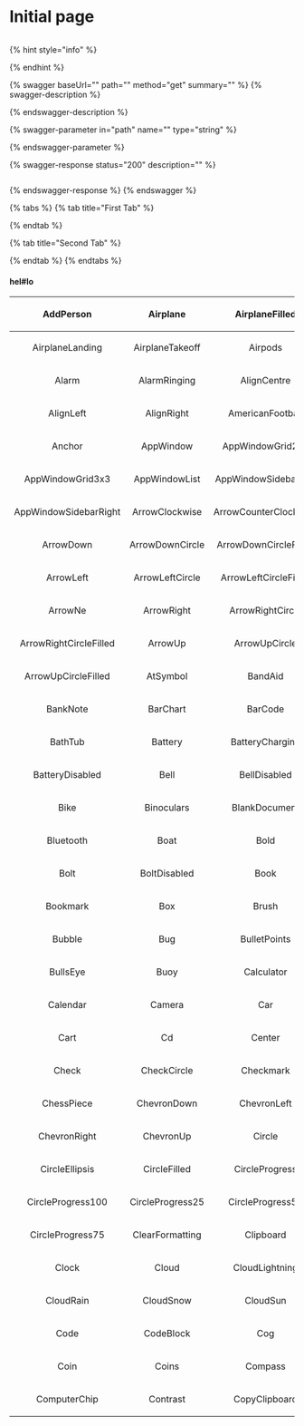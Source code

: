 # Initial page

```
```

{% hint style="info" %}

{% endhint %}

{% swagger baseUrl="" path="" method="get" summary="" %}
{% swagger-description %}

{% endswagger-description %}

{% swagger-parameter in="path" name="" type="string" %}

{% endswagger-parameter %}

{% swagger-response status="200" description="" %}
```
```
{% endswagger-response %}
{% endswagger %}

{% tabs %}
{% tab title="First Tab" %}

{% endtab %}

{% tab title="Second Tab" %}

{% endtab %}
{% endtabs %}

#### hel#lo

| <p><img src="../../.gitbook/assets/icon-add-person-16.svg" alt=""><br>AddPerson</p> | <p><img src="../../.gitbook/assets/icon-airplane-16.svg" alt=""><br>Airplane</p> | <p><img src="../../.gitbook/assets/icon-airplane-filled-16.svg" alt=""><br>AirplaneFilled</p> |
| :---: | :---: | :---: |
| <p><img src="../../.gitbook/assets/icon-airplane-landing-16.svg" alt=""><br>AirplaneLanding</p> | <p><img src="../../.gitbook/assets/icon-airplane-takeoff-16.svg" alt=""><br>AirplaneTakeoff</p> | <p><img src="../../.gitbook/assets/icon-airpods-16.svg" alt=""><br>Airpods</p> |
| <p><img src="../../.gitbook/assets/icon-alarm-16.svg" alt=""><br>Alarm</p> | <p><img src="../../.gitbook/assets/icon-alarm-ringing-16.svg" alt=""><br>AlarmRinging</p> | <p><img src="../../.gitbook/assets/icon-align-centre-16.svg" alt=""><br>AlignCentre</p> |
| <p><img src="../../.gitbook/assets/icon-align-left-16.svg" alt=""><br>AlignLeft</p> | <p><img src="../../.gitbook/assets/icon-align-right-16.svg" alt=""><br>AlignRight</p> | <p><img src="../../.gitbook/assets/icon-american-football-16.svg" alt=""><br>AmericanFootball</p> |
| <p><img src="../../.gitbook/assets/icon-anchor-16.svg" alt=""><br>Anchor</p> | <p><img src="../../.gitbook/assets/icon-app-window-16.svg" alt=""><br>AppWindow</p> | <p><img src="../../.gitbook/assets/icon-app-window-grid-2x2-16.svg" alt=""><br>AppWindowGrid2x2</p> |
| <p><img src="../../.gitbook/assets/icon-app-window-grid-3x3-16.svg" alt=""><br>AppWindowGrid3x3</p> | <p><img src="../../.gitbook/assets/icon-app-window-list-16.svg" alt=""><br>AppWindowList</p> | <p><img src="../../.gitbook/assets/icon-app-window-sidebar-left-16.svg" alt=""><br>AppWindowSidebarLeft</p> |
| <p><img src="../../.gitbook/assets/icon-app-window-sidebar-right-16.svg" alt=""><br>AppWindowSidebarRight</p> | <p><img src="../../.gitbook/assets/icon-arrow-clockwise-16.svg" alt=""><br>ArrowClockwise</p> | <p><img src="../../.gitbook/assets/icon-arrow-counter-clockwise-16.svg" alt=""><br>ArrowCounterClockwise</p> |
| <p><img src="../../.gitbook/assets/icon-arrow-down-16.svg" alt=""><br>ArrowDown</p> | <p><img src="../../.gitbook/assets/icon-arrow-down-circle-16.svg" alt=""><br>ArrowDownCircle</p> | <p><img src="../../.gitbook/assets/icon-arrow-down-circle-filled-16.svg" alt=""><br>ArrowDownCircleFilled</p> |
| <p><img src="../../.gitbook/assets/icon-arrow-left-16.svg" alt=""><br>ArrowLeft</p> | <p><img src="../../.gitbook/assets/icon-arrow-left-circle-16.svg" alt=""><br>ArrowLeftCircle</p> | <p><img src="../../.gitbook/assets/icon-arrow-left-circle-filled-16.svg" alt=""><br>ArrowLeftCircleFilled</p> |
| <p><img src="../../.gitbook/assets/icon-arrow-ne-16.svg" alt=""><br>ArrowNe</p> | <p><img src="../../.gitbook/assets/icon-arrow-right-16.svg" alt=""><br>ArrowRight</p> | <p><img src="../../.gitbook/assets/icon-arrow-right-circle-16.svg" alt=""><br>ArrowRightCircle</p> |
| <p><img src="../../.gitbook/assets/icon-arrow-right-circle-filled-16.svg" alt=""><br>ArrowRightCircleFilled</p> | <p><img src="../../.gitbook/assets/icon-arrow-up-16.svg" alt=""><br>ArrowUp</p> | <p><img src="../../.gitbook/assets/icon-arrow-up-circle-16.svg" alt=""><br>ArrowUpCircle</p> |
| <p><img src="../../.gitbook/assets/icon-arrow-up-circle-filled-16.svg" alt=""><br>ArrowUpCircleFilled</p> | <p><img src="../../.gitbook/assets/icon-at-symbol-16.svg" alt=""><br>AtSymbol</p> | <p><img src="../../.gitbook/assets/icon-band-aid-16.svg" alt=""><br>BandAid</p> |
| <p><img src="../../.gitbook/assets/icon-bank-note-16.svg" alt=""><br>BankNote</p> | <p><img src="../../.gitbook/assets/icon-bar-chart-16.svg" alt=""><br>BarChart</p> | <p><img src="../../.gitbook/assets/icon-bar-code-16.svg" alt=""><br>BarCode</p> |
| <p><img src="../../.gitbook/assets/icon-bath-tub-16.svg" alt=""><br>BathTub</p> | <p><img src="../../.gitbook/assets/icon-battery-16.svg" alt=""><br>Battery</p> | <p><img src="../../.gitbook/assets/icon-battery-charging-16.svg" alt=""><br>BatteryCharging</p> |
| <p><img src="../../.gitbook/assets/icon-battery-disabled-16.svg" alt=""><br>BatteryDisabled</p> | <p><img src="../../.gitbook/assets/icon-bell-16.svg" alt=""><br>Bell</p> | <p><img src="../../.gitbook/assets/icon-bell-disabled-16.svg" alt=""><br>BellDisabled</p> |
| <p><img src="../../.gitbook/assets/icon-bike-16.svg" alt=""><br>Bike</p> | <p><img src="../../.gitbook/assets/icon-binoculars-16.svg" alt=""><br>Binoculars</p> | <p><img src="../../.gitbook/assets/icon-blank-document-16.svg" alt=""><br>BlankDocument</p> |
| <p><img src="../../.gitbook/assets/icon-bluetooth-16.svg" alt=""><br>Bluetooth</p> | <p><img src="../../.gitbook/assets/icon-boat-16.svg" alt=""><br>Boat</p> | <p><img src="../../.gitbook/assets/icon-bold-16.svg" alt=""><br>Bold</p> |
| <p><img src="../../.gitbook/assets/icon-bolt-16.svg" alt=""><br>Bolt</p> | <p><img src="../../.gitbook/assets/icon-bolt-disabled-16.svg" alt=""><br>BoltDisabled</p> | <p><img src="../../.gitbook/assets/icon-book-16.svg" alt=""><br>Book</p> |
| <p><img src="../../.gitbook/assets/icon-bookmark-16.svg" alt=""><br>Bookmark</p> | <p><img src="../../.gitbook/assets/icon-box-16.svg" alt=""><br>Box</p> | <p><img src="../../.gitbook/assets/icon-brush-16.svg" alt=""><br>Brush</p> |
| <p><img src="../../.gitbook/assets/icon-speech-bubble-16.svg" alt=""><br>Bubble</p> | <p><img src="../../.gitbook/assets/icon-bug-16.svg" alt=""><br>Bug</p> | <p><img src="../../.gitbook/assets/icon-bullet-points-16.svg" alt=""><br>BulletPoints</p> |
| <p><img src="../../.gitbook/assets/icon-bulls-eye-16.svg" alt=""><br>BullsEye</p> | <p><img src="../../.gitbook/assets/icon-buoy-16.svg" alt=""><br>Buoy</p> | <p><img src="../../.gitbook/assets/icon-calculator-16.svg" alt=""><br>Calculator</p> |
| <p><img src="../../.gitbook/assets/icon-calendar-16.svg" alt=""><br>Calendar</p> | <p><img src="../../.gitbook/assets/icon-camera-16.svg" alt=""><br>Camera</p> | <p><img src="../../.gitbook/assets/icon-car-16.svg" alt=""><br>Car</p> |
| <p><img src="../../.gitbook/assets/icon-cart-16.svg" alt=""><br>Cart</p> | <p><img src="../../.gitbook/assets/icon-cd-16.svg" alt=""><br>Cd</p> | <p><img src="../../.gitbook/assets/icon-center-16.svg" alt=""><br>Center</p> |
| <p><img src="../../.gitbook/assets/icon-check-16.svg" alt=""><br>Check</p> | <p><img src="../../.gitbook/assets/icon-check-circle-16.svg" alt=""><br>CheckCircle</p> | <p><img src="../../.gitbook/assets/icon-check-circle-16.svg" alt=""><br>Checkmark</p> |
| <p><img src="../../.gitbook/assets/icon-chess-piece-16.svg" alt=""><br>ChessPiece</p> | <p><img src="../../.gitbook/assets/icon-chevron-down-16.svg" alt=""><br>ChevronDown</p> | <p><img src="../../.gitbook/assets/icon-chevron-left-16.svg" alt=""><br>ChevronLeft</p> |
| <p><img src="../../.gitbook/assets/icon-chevron-right-16.svg" alt=""><br>ChevronRight</p> | <p><img src="../../.gitbook/assets/icon-chevron-up-16.svg" alt=""><br>ChevronUp</p> | <p><img src="../../.gitbook/assets/icon-circle-16.svg" alt=""><br>Circle</p> |
| <p><img src="../../.gitbook/assets/icon-circle-ellipsis-16.svg" alt=""><br>CircleEllipsis</p> | <p><img src="../../.gitbook/assets/icon-circle-filled-16.svg" alt=""><br>CircleFilled</p> | <p><img src="../../.gitbook/assets/icon-circle-progress-16.svg" alt=""><br>CircleProgress</p> |
| <p><img src="../../.gitbook/assets/icon-circle-progress-100-16.svg" alt=""><br>CircleProgress100</p> | <p><img src="../../.gitbook/assets/icon-circle-progress-25-16.svg" alt=""><br>CircleProgress25</p> | <p><img src="../../.gitbook/assets/icon-circle-progress-50-16.svg" alt=""><br>CircleProgress50</p> |
| <p><img src="../../.gitbook/assets/icon-circle-progress-75-16.svg" alt=""><br>CircleProgress75</p> | <p><img src="../../.gitbook/assets/icon-clear-formatting-16.svg" alt=""><br>ClearFormatting</p> | <p><img src="../../.gitbook/assets/icon-copy-clipboard-16.svg" alt=""><br>Clipboard</p> |
| <p><img src="../../.gitbook/assets/icon-clock-16.svg" alt=""><br>Clock</p> | <p><img src="../../.gitbook/assets/icon-cloud-16.svg" alt=""><br>Cloud</p> | <p><img src="../../.gitbook/assets/icon-cloud-lightning-16.svg" alt=""><br>CloudLightning</p> |
| <p><img src="../../.gitbook/assets/icon-cloud-rain-16.svg" alt=""><br>CloudRain</p> | <p><img src="../../.gitbook/assets/icon-cloud-snow-16.svg" alt=""><br>CloudSnow</p> | <p><img src="../../.gitbook/assets/icon-cloud-sun-16.svg" alt=""><br>CloudSun</p> |
| <p><img src="../../.gitbook/assets/icon-code-16.svg" alt=""><br>Code</p> | <p><img src="../../.gitbook/assets/icon-code-block-16.svg" alt=""><br>CodeBlock</p> | <p><img src="../../.gitbook/assets/icon-cog-16.svg" alt=""><br>Cog</p> |
| <p><img src="../../.gitbook/assets/icon-coin-16.svg" alt=""><br>Coin</p> | <p><img src="../../.gitbook/assets/icon-coins-16.svg" alt=""><br>Coins</p> | <p><img src="../../.gitbook/assets/icon-compass-16.svg" alt=""><br>Compass</p> |
| <p><img src="../../.gitbook/assets/icon-computer-chip-16.svg" alt=""><br>ComputerChip</p> | <p><img src="../../.gitbook/assets/icon-contrast-16.svg" alt=""><br>Contrast</p> | <p><img src="../../.gitbook/assets/icon-copy-clipboard-16.svg" alt=""><br>CopyClipboard</p> |

